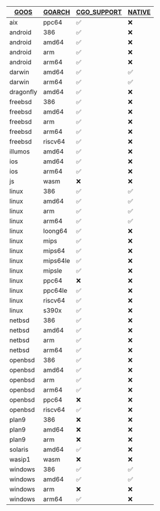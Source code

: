 | [GOOS](https://pkg.go.dev/internal/platform) | [GOARCH](https://github.com/golang/go/blob/master/src/go/build/syslist.go) | [CGO_SUPPORT](https://web.archive.org/web/20240614051126/https://medium.com/@pengcheng1222/exploring-cgo-enabled-in-go-23cf5cf2fe88) | [NATIVE](https://gist.github.com/asukakenji/f15ba7e588ac42795f421b48b8aede63) |
| --- | --- | --- | --- |
| aix | ppc64 | ✅ | ❌ |
| android | 386 | ✅ | ❌ |
| android | amd64 | ✅ | ❌ |
| android | arm | ✅ | ❌ |
| android | arm64 | ✅ | ❌ |
| darwin | amd64 | ✅ | ✅ |
| darwin | arm64 | ✅ | ✅ |
| dragonfly | amd64 | ✅ | ❌ |
| freebsd | 386 | ✅ | ❌ |
| freebsd | amd64 | ✅ | ❌ |
| freebsd | arm | ✅ | ❌ |
| freebsd | arm64 | ✅ | ❌ |
| freebsd | riscv64 | ✅ | ❌ |
| illumos | amd64 | ✅ | ❌ |
| ios | amd64 | ✅ | ❌ |
| ios | arm64 | ✅ | ❌ |
| js | wasm | ❌ | ❌ |
| linux | 386 | ✅ | ✅ |
| linux | amd64 | ✅ | ✅ |
| linux | arm | ✅ | ✅ |
| linux | arm64 | ✅ | ✅ |
| linux | loong64 | ✅ | ❌ |
| linux | mips | ✅ | ❌ |
| linux | mips64 | ✅ | ❌ |
| linux | mips64le | ✅ | ❌ |
| linux | mipsle | ✅ | ❌ |
| linux | ppc64 | ❌ | ❌ |
| linux | ppc64le | ✅ | ❌ |
| linux | riscv64 | ✅ | ❌ |
| linux | s390x | ✅ | ❌ |
| netbsd | 386 | ✅ | ❌ |
| netbsd | amd64 | ✅ | ❌ |
| netbsd | arm | ✅ | ❌ |
| netbsd | arm64 | ✅ | ❌ |
| openbsd | 386 | ✅ | ❌ |
| openbsd | amd64 | ✅ | ❌ |
| openbsd | arm | ✅ | ❌ |
| openbsd | arm64 | ✅ | ❌ |
| openbsd | ppc64 | ❌ | ❌ |
| openbsd | riscv64 | ✅ | ❌ |
| plan9 | 386 | ❌ | ❌ |
| plan9 | amd64 | ❌ | ❌ |
| plan9 | arm | ❌ | ❌ |
| solaris | amd64 | ✅ | ❌ |
| wasip1 | wasm | ❌ | ❌ |
| windows | 386 | ✅ | ✅ |
| windows | amd64 | ✅ | ✅ |
| windows | arm | ❌ | ❌ |
| windows | arm64 | ✅ | ❌ |
